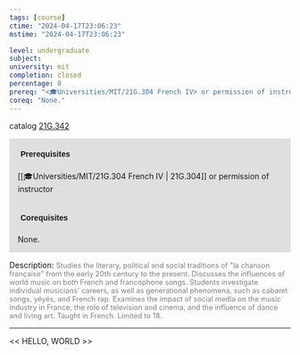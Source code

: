 ```yaml
---
tags: [course]
ctime: "2024-04-17T23:06:23"
mstime: "2024-04-17T23:06:23"

level: undergraduate
subject: 
university: mit
completion: closed
percentage: 0
prereq: "<🎓Universities/MIT/21G.304 French IV> or permission of instructor"
coreq: "None."
---
```


catalog [21G.342](http://student.mit.edu/catalog/m21Gd.html#21G.342)

<span style="display: block; padding: 15px; background-color: rgb(100, 100, 100, 0.2);"><font id="m_prereq2182_0" style="display: block; font-family: Arial, sans-serif; font-weight: bold; padding: 5px">Prerequisites</font><br><span id="prereq2182_0">[[🎓Universities/MIT/21G.304 French IV | 21G.304]] or permission of instructor</span></span>
<span style="display: block; padding: 15px; background-color: rgb(100, 100, 100, 0.2);"><font id="m_coreq2182_0" style="display: block; font-family: Arial, sans-serif; font-weight: bold; padding: 5px">Corequisites</font><br><span id="coreq2182_0">None.</span></span>

<font style="">Description:</font>
<font style="color: grey; font-size: 0.8rem;">Studies the literary, political and social traditions of "la chanson française" from the early 20th century to the present. Discusses the influences of world music on both French and francophone songs. Students investigate individual musicians' careers, as well as generational phenomena, such as cabaret songs, yéyés, and French rap. Examines the impact of social media on the music industry in France, the role of television and cinema, and the influence of dance and living art. Taught in French. Limited to 18.</font>



---

<< HELLO, WORLD >>
